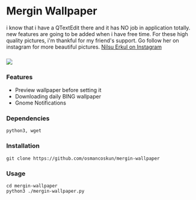 # Mergin Wallpaper
i know that i have a QTextEdit there and it has NO job in application totally.
new features are going to be added when i have free time.
For these high quality pictures, i'm thankful for my friend's support. 
Go follow her on instagram for more beautiful pictures. [Nilsu Erkul on Instagram](https://www.instagram.com/nilsuerkull/)

###
![](https://media.giphy.com/media/fucRwmd8MY2oNPQ5ik/giphy.gif)
### Features
- Preview wallpaper before setting it
- Downloading daily BING wallpaper
- Gnome Notifications
### Dependencies
```
python3, wget
```
### Installation
```
git clone https://github.com/osmancoskun/mergin-wallpaper
```
### Usage
```
cd mergin-wallpaper
python3 ./mergin-wallpaper.py
```
